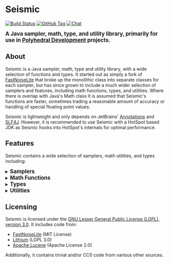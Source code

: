 # Seismic

[![Build Status](https://img.shields.io/jenkins/build?jobUrl=https%3A%2F%2Fci.solo-studios.ca%2Fjob%2FPolyhedralDev%2Fjob%2FSeismic%2Fjob%2Fmaster%2F&style=for-the-badge&link=https%3A%2F%2Fci.solo-studios.ca%2Fjob%2FPolyhedralDev%2Fjob%2FSeismic%2Fjob%2Fmaster%2F)](https://ci.solo-studios.ca/job/PolyhedralDev/job/Seismic/job/master/)
[![GitHub Tag](https://img.shields.io/github/v/tag/PolyhedralDev/Seismic?sort=semver&style=for-the-badge)](https://github.com/PolyhedralDev/Seismic/tags)
[![Chat](https://img.shields.io/discord/715448651786485780?style=for-the-badge&color=7389D8)](https://terra.polydev.org/contact.html)

<big><b>A Java sampler, math, type, and utility library, primarily for use in [Polyhedral Development](https://github.com/PolyhedralDev)
projects.</b></big>

## About

Seismic is a Java sampler, math, type and utility library, with a wide selection of functions and types. It started out as simply a fork of
[FastNoiseLite](https://github.com/Auburn/FastNoiseLite) that broke up the monolithic class into separate classes for
each sampler, but has since grown to include a much wider selection of samplers and features, including math functions, types, and
utilities. Where
there is overlap with Java's Math class it is assumed that Seismic's functions are faster, sometimes trading a reasonable amount of accuracy
or handling of special floating point values.

Seismic is lightweight and only depends on JetBrains' [Annotations](https://github.com/JetBrains/java-annotations)
and [SLF4J](http://www.slf4j.org/). However, it is recommended to use Seismic with a HotSpot based JDK as Seismic hooks into HotSpot's
internals for optimal performance.

## Features

Seismic contains a wide selection of samplers, math utilities, and types including:

<details>

<summary><big><b>Samplers</b></big></summary>

### Gradient:

* OpenSimplex2
* OpenSimplex2S
* Simplex
* Perlin
* Value
* Cubically Interpolated Value Noise
* Gabor Noise

### Fractal:

* Brownian Motion
* Ping-Pong
* Ridged Fractal

### Random:

* Gaussian Noise
* White Noise
* Positive White Noise

### Other Noise:

* Cellular (Voronoi/Worley)

### Mutator:

* Domain Warp
* Cubic Spline
* Translate
* Linear Heightmap
* Fractal Gavoro Pseudoerosion

### Arithmetic:

* Addition
* Subtraction
* Multiplication
* Division
* Max
* Min

### Normalizer:

* Linear
* Linear Map
* Clamp
* Posterization
* Probability
* Scale
* Normal

### Exotic Sampler:

* Image
* Kernel

</details>

<details>

<summary><big><b>Math Functions</b></big></summary>

### Algebra:

* Inverse Square Root

### Arithmetic:

* Fused Multiply Add

### Floating Point:

* Epsilon Equals
* Round
* Floor
* Ceiling
* Fraction

### Integer:

* Squash
* Integer Power of Ten
* Integer Logarithm Base Two Ceiling
* Integer Logarithm Base Two Floor
* Integer Logarithm Base Ten Ceiling
* Integer Logarithm Base Ten Floor

### Numerical Analysis:

#### Interpolation:

* Linear
* Bilinear
* Trilinear
* Cubic
* Bicubic
* Tricubic

#### Smoothstep:

* Cubic Polynomial
* Quartic Polynomial
* Quintic Polynomial
* Cubic Rational
* Quartic Rational

### Statistic:

* Standard Deviation
* Normal Inverse

### Trigonometry:

* Sine
* Cosine
* Tangent
* Secant
* Cosecant
* Cotangent

</details>

<details>

<summary><big><b>Types</b></big></summary>

### Sampler:

* Sampler
* Derivative Sampler

### Vector:

* Vector2
* Vector2Int
* Vector3
* Vector3Int

### Enum:

* Rotation
* Distance Function

### Other:

* Cubic Spline

</details>

<details>

<summary><big><b>Utilities</b></big></summary>

### Access Controller:

* Do Privileged

### HotSpot VM Options:

* Get Property

### VM Constants:

* Is Client VM
* Is HotSpot VM
* Is JVMCI VM
* Get JVM Vendor
* Get OS Name
* Is Linux
* Is Windows
* Is SunOS
* Is MacOS
* Is FreeBSD
* Get OS Arch
* Get Java Vendor
* Get Has Fast Vector FMA
* Get Has Fast Scalar FMA

### Reflection:

* Get Class
* Get Method
* Get Field
* Set Field To Public
* Set Method To Public

### Unsafe:

* Get Static Field Object
* Get Static Field Char
* Get Static Field Int
* Get Static Field Long
* Get Static Field Float
* Get Static Field Double
* Get Static Field Boolean
* Put Static Field Object
* Put Static Field Char
* Put Static Field Int
* Put Static Field Long
* Put Static Field Float
* Put Static Field Double
* Put Static Field Boolean
* Get Field Object
* Get Field Char
* Get Field Int
* Get Field Long
* Get Field Float
* Get Field Double
* Get Field Boolean
* Put Field Object
* Put Field Char
* Put Field Int
* Put Field Long
* Put Field Float
* Put Field Double
* Put Field Boolean

</details>

## Licensing

Seismic is licensed under the [GNU Lesser General Public License (LGPL), version 3.0](https://www.gnu.org/licenses/lgpl-3.0.txt). It
includes code from:

- [FastNoiseLite](https://github.com/Auburn/FastNoiseLite) (MIT License)
- [Lithium](https://github.com/CaffeineMC/lithium-fabric) (LGPL 3.0)
- [Apache Lucene](https://github.com/apache/lucene) (Apache License 2.0)

Additionally, it contains trivial and/or CC0 code from various other sources.
